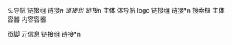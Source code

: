 头导航
    链接组
        链接*n
    链接组
        链接*n
主体
    体导航
        logo
        链接组
            链接*n
        搜索框
    主体容器
        内容容器
        
页脚
    元信息
    链接组
        链接*n
